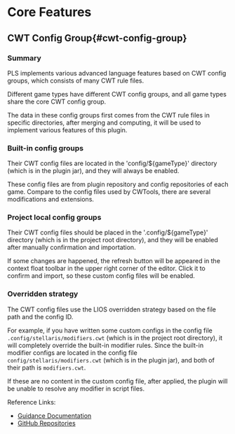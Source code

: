 # Core Features

## CWT Config Group{#cwt-config-group}

### Summary

PLS implements various advanced language features based on CWT config groups, which consists of many CWT rule files.

Different game types have different CWT config groups, and all game types share the core CWT config group.

The data in these config groups first comes from the CWT rule files in specific directories,
after merging and computing, it will be used to implement various features of this plugin.

### Built-in config groups

Their CWT config files are located in the 'config/${gameType}' directory (which is in the plugin jar), and they will always be enabled.

These config files are from plugin repository and config repositories of each game. Compare to the config files used by CWTools, there are several modifications and extensions. 

### Project local config groups

Their CWT config files should be placed in the '.config/${gameType}' directory (which is in the project root directory), and they will be enabled after manually confirmation and importation.

If some changes are happened, the refresh button will be appeared in the context float toolbar in the upper right corner of the editor. Click it to confirm and import, so these custom config files will be enabled.

### Overridden strategy

The CWT config files use the LIOS overridden strategy based on the file path and the config ID.

For example, if you have written some custom configs in the config file `.config/stellaris/modifiers.cwt` (which is in the project root directory), it will completely override the built-in modifier rules.
Since the built-in modifier configs are located in the config file `config/stellaris/modifiers.cwt` (which is in the plugin jar), and both of their path is `modifiers.cwt`.

If these are no content in the custom config file, after applied, the plugin will be unable to resolve any modifier in script files.

Reference Links:

* [Guidance Documentation](https://github.com/DragonKnightOfBreeze/Paradox-Language-Support/blob/master/references/cwt/guidance.md)
* [GitHub Repositories](https://github.com/DragonKnightOfBreeze/Paradox-Language-Support/tree/master/src/main/resources/config)
